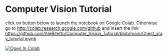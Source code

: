 # Computer Vision Tutorial

click on button below to launch the notebook on Google Colab. Otherwise go to http://colab.research.google.com/github and insert the link https://github.com/AleBitetto/Computer_Vision_Tutorial/blob/main/Chest_xray_tutorial.ipynb


[![Open In Colab](https://colab.research.google.com/assets/colab-badge.svg)](https://colab.research.google.com/github/AleBitetto/Computer_Vision_Tutorial/blob/main/Chest_xray_tutorial.ipynb)

